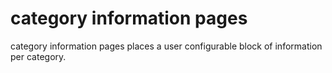 category information pages
===========

category information pages places a user configurable block of information per category.
